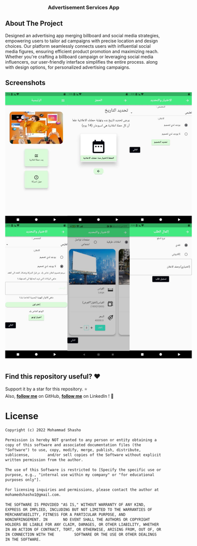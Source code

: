 <h3 align="center">Advertisement Services App</h3>


## About The Project

Designed an advertising app merging billboard and social media strategies, empowering users to tailor ad campaigns with precise location and design choices. Our platform seamlessly connects users with influential social media figures, ensuring efficient product promotion and maximizing reach. Whether you're crafting a billboard campaign or leveraging social media influencers, our user-friendly interface simplifies the entire process. along with design options, for personalized advertising campaigns.

## Screenshots

<div style="display: flex;">
<img  width="200" src="images/image1.png" alt="Screenshot 1"/> 
<img  width="200" src="images/image2.png" alt="Screenshot 2"/>
<img  width="200" src="images/image3.png" alt="Screenshot 3"/>
</div>
<div style="display: flex;">
<img  width="200" src="images/image4.png" alt="Screenshot 5"/> 
<img  width="200" src="images/image5.png" alt="Screenshot 6"/>
<img  width="200" src="images/image6.png" alt="Screenshot 7"/>
</div>
<br/>

## Find this repository useful? :heart:
Support it by a star for this repository. :star: <br>
Also, __[follow me](https://github.com/mohamedshasho/)__ on GitHub, __[follow me](https://www.linkedin.com/in/mohammad-shasho/)__ on LinkedIn ! 🤩


License
=======
    Copyright (c) 2022 Mohammad Shasho

    Permission is hereby NOT granted to any person or entity obtaining a copy of this software and associated documentation files (the "Software") to use, copy, modify, merge, publish, distribute, sublicense,        and/or sell copies of the Software without explicit written permission from the author.

    The use of this Software is restricted to [Specify the specific use or purpose, e.g., "internal use within my company" or "for educational purposes only"].

    For licensing inquiries and permissions, please contact the author at mohamedshasho1@gmail.com.

    THE SOFTWARE IS PROVIDED "AS IS," WITHOUT WARRANTY OF ANY KIND, EXPRESS OR IMPLIED, INCLUDING BUT NOT LIMITED TO THE WARRANTIES OF MERCHANTABILITY, FITNESS FOR A PARTICULAR PURPOSE, AND NONINFRINGEMENT. IN       NO EVENT SHALL THE AUTHORS OR COPYRIGHT HOLDERS BE LIABLE FOR ANY CLAIM, DAMAGES, OR OTHER LIABILITY, WHETHER IN AN ACTION OF CONTRACT, TORT, OR OTHERWISE, ARISING FROM, OUT OF, OR IN CONNECTION WITH THE         SOFTWARE OR THE USE OR OTHER DEALINGS IN THE SOFTWARE.
